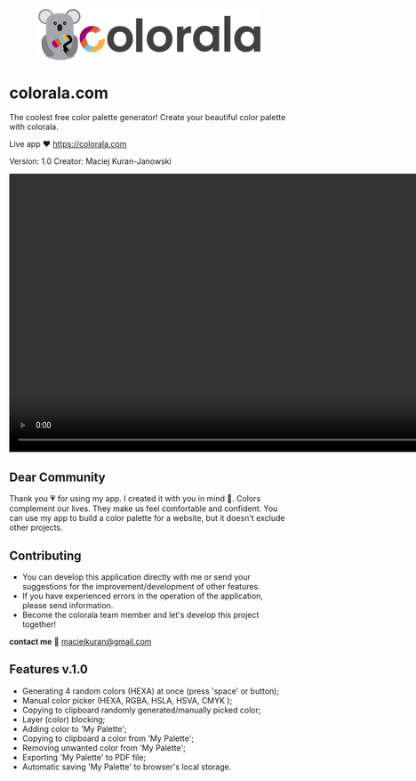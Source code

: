 <p align="center">
  <img width="400" src="/img/Colorala logo.png">
</p>

# colorala.com

The coolest free color palette generator! Create your beautiful color palette with colorala.

Live app ❤ https://colorala.com

Version: 1.0
Creator: Maciej Kuran-Janowski

  <video width="1000" autoplay>
      <source src="/img/Spot colorala.mp4" type="video/mp4">
    Your browser does not support the video.
    </video>

## Dear Community

Thank you 💗 for using my app. I created it with you in mind 🥰. Colors complement our lives. They make us feel comfortable and confident. You can use my app to build a color palette for a website, but it doesn't exclude other projects.

## Contributing

- You can develop this application directly with me or send your suggestions for the improvement/development of other features.
- If you have experienced errors in the operation of the application, please send information.
- Become the colorala team member and let's develop this project together!

<b>contact me</b> 📧
maciejkuran@gmail.com

## Features v.1.0

- Generating 4 random colors (HEXA) at once (press 'space' or button);
- Manual color picker (HEXA, RGBA, HSLA, HSVA, CMYK );
- Copying to clipboard randomly generated/manually picked color;
- Layer (color) blocking;
- Adding color to 'My Palette';
- Copying to clipboard a color from 'My Palette';
- Removing unwanted color from 'My Palette';
- Exporting 'My Palette' to PDF file;
- Automatic saving 'My Palette' to browser's local storage.

